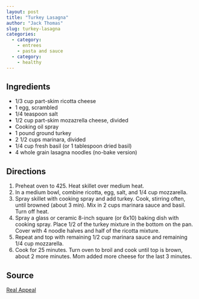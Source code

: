 ```yaml
---
layout: post
title: "Turkey Lasagna"
author: "Jack Thomas"
slug: turkey-lasagna
categories:
  - category:
    - entrees
    - pasta and sauce
  - category:
    - healthy
---
```


## Ingredients

- 1/3 cup part-skim ricotta cheese
- 1 egg, scrambled
- 1/4 teaspoon salt
- 1/2 cup part-skim mozazrella cheese, divided
- Cooking oil spray
- 1 pound ground turkey
- 2 1/2 cups marinara, divided
- 1/4 cup fresh basil (or 1 tablespoon dried basil)
- 4 whole grain lasagna noodles (no-bake version)

## Directions

1. Preheat oven to 425. Heat skillet over medium heat.
2. In a medium bowl, combine ricotta, egg, salt, and 1/4 cup mozzarella.
3. Spray skillet with cooking spray and add turkey. Cook, stirring often, until browned (about 3 min). Mix in 2 cups marinara sauce and basil. Turn off heat.
4. Spray a glass or ceramic 8-inch square (or 6x10) baking dish with cooking spray. Place 1/2 of the turkey mixture in the bottom on the pan. Cover with 4 noodle halves and half of the ricotta mixture.
5. Repeat and top with remaining 1/2 cup marinara sauce and remaining 1/4 cup mozzarella.
6. Cook for 25 minutes. Turn oven to broil and cook until top is brown, about 2 more minutes. Mom added more cheese for the last 3 minutes.

## Source

[Real Appeal](https://www.realappeal.com/how-it-works/the-spark/2017/turkey-lasagna)
